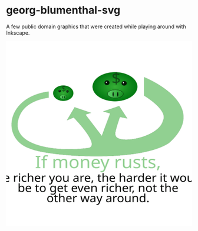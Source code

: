 # georg-blumenthal-svg

A few public domain graphics that were created while playing around with Inkscape.

![](1.svg)
